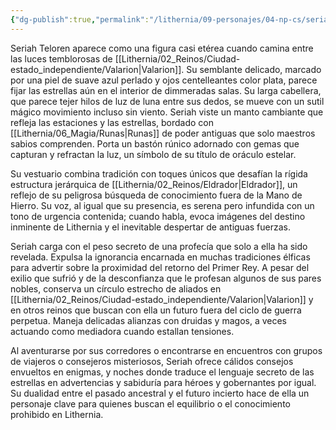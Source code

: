 ```yaml
---
{"dg-publish":true,"permalink":"/lithernia/09-personajes/04-np-cs/seriah-teloren/","title":"Seriah Teloren","tags":["lithernia","personaje","elfa","oraculo"]}
---
```


Seriah Teloren aparece como una figura casi etérea cuando camina entre las luces temblorosas de [[Lithernia/02_Reinos/Ciudad-estado_independiente/Valarion\|Valarion]]. Su semblante delicado, marcado por una piel de suave azul perlado y ojos centelleantes color plata, parece fijar las estrellas aún en el interior de dimmeradas salas. Su larga cabellera, que parece tejer hilos de luz de luna entre sus dedos, se mueve con un sutil mágico movimiento incluso sin viento. Seriah viste un manto cambiante que refleja las estaciones y las estrellas, bordado con [[Lithernia/06_Magia/Runas\|Runas]] de poder antiguas que solo maestros sabios comprenden. Porta un bastón rúnico adornado con gemas que capturan y refractan la luz, un símbolo de su título de oráculo estelar.

Su vestuario combina tradición con toques únicos que desafían la rígida estructura jerárquica de [[Lithernia/02_Reinos/Eldrador\|Eldrador]], un reflejo de su peligrosa búsqueda de conocimiento fuera de la Mano de Hierro. Su voz, al igual que su presencia, es serena pero infundida con un tono de urgencia contenida; cuando habla, evoca imágenes del destino inminente de Lithernia y el inevitable despertar de antiguas fuerzas.

Seriah carga con el peso secreto de una profecía que solo a ella ha sido revelada. Expulsa la ignorancia encarnada en muchas tradiciones élficas para advertir sobre la proximidad del retorno del Primer Rey. A pesar del exilio que sufrió y de la desconfianza que le profesan algunos de sus pares nobles, conserva un círculo estrecho de aliados en [[Lithernia/02_Reinos/Ciudad-estado_independiente/Valarion\|Valarion]] y en otros reinos que buscan con ella un futuro fuera del ciclo de guerra perpetua. Maneja delicadas alianzas con druidas y magos, a veces actuando como mediadora cuando estallan tensiones.

Al aventurarse por sus corredores o encontrarse en encuentros con grupos de viajeros o consejeros misteriosos, Seriah ofrece cálidos consejos envueltos en enigmas, y noches donde traduce el lenguaje secreto de las estrellas en advertencias y sabiduría para héroes y gobernantes por igual. Su dualidad entre el pasado ancestral y el futuro incierto hace de ella un personaje clave para quienes buscan el equilibrio o el conocimiento prohibido en Lithernia.